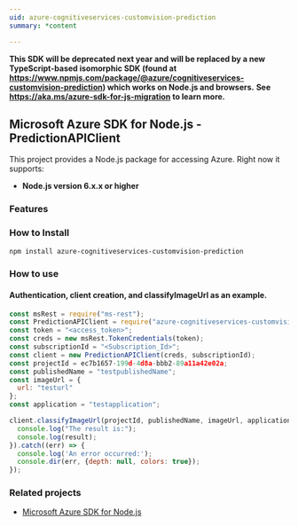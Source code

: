 ```yaml
---
uid: azure-cognitiveservices-customvision-prediction
summary: *content

---
```

**This SDK will be deprecated next year and will be replaced by a new TypeScript-based isomorphic SDK (found at https://www.npmjs.com/package/@azure/cognitiveservices-customvision-prediction) which works on Node.js and browsers.**
**See https://aka.ms/azure-sdk-for-js-migration to learn more.**
## Microsoft Azure SDK for Node.js - PredictionAPIClient

This project provides a Node.js package for accessing Azure. Right now it supports:
- **Node.js version 6.x.x or higher**

### Features


### How to Install

```bash
npm install azure-cognitiveservices-customvision-prediction
```

### How to use

#### Authentication, client creation, and classifyImageUrl  as an example.

```javascript
const msRest = require("ms-rest");
const PredictionAPIClient = require("azure-cognitiveservices-customvision-prediction");
const token = "<access_token>";
const creds = new msRest.TokenCredentials(token);
const subscriptionId = "<Subscription_Id>";
const client = new PredictionAPIClient(creds, subscriptionId);
const projectId = ec7b1657-199d-4d8a-bbb2-89a11a42e02a;
const publishedName = "testpublishedName";
const imageUrl = {
  url: "testurl"
};
const application = "testapplication";

client.classifyImageUrl(projectId, publishedName, imageUrl, application).then((result) => {
  console.log("The result is:");
  console.log(result);
}).catch((err) => {
  console.log('An error occurred:');
  console.dir(err, {depth: null, colors: true});
});
```

### Related projects

- [Microsoft Azure SDK for Node.js](https://github.com/Azure/azure-sdk-for-node)
